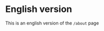 English version
==================================

This is an english version of the `/about` page
